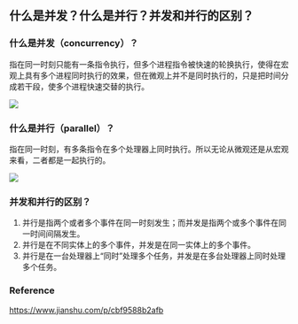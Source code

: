 ## 什么是并发？什么是并行？并发和并行的区别？

### 什么是并发（concurrency）？

指在同一时刻只能有一条指令执行，但多个进程指令被快速的轮换执行，使得在宏观上具有多个进程同时执行的效果，但在微观上并不是同时执行的，只是把时间分成若干段，使多个进程快速交替的执行。

![](https://github.com/RayJiang16/Swift-Review/blob/master/Image/多线程/concurrency.jpg)



### 什么是并行（parallel）？

指在同一时刻，有多条指令在多个处理器上同时执行。所以无论从微观还是从宏观来看，二者都是一起执行的。

![](https://github.com/RayJiang16/Swift-Review/blob/master/Image/多线程/parallel.jpg)



### 并发和并行的区别？

1. 并行是指两个或者多个事件在同一时刻发生；而并发是指两个或多个事件在同一时间间隔发生。
2. 并行是在不同实体上的多个事件，并发是在同一实体上的多个事件。
3. 并行是在一台处理器上“同时”处理多个任务，并发是在多台处理器上同时处理多个任务。



### Reference

https://www.jianshu.com/p/cbf9588b2afb